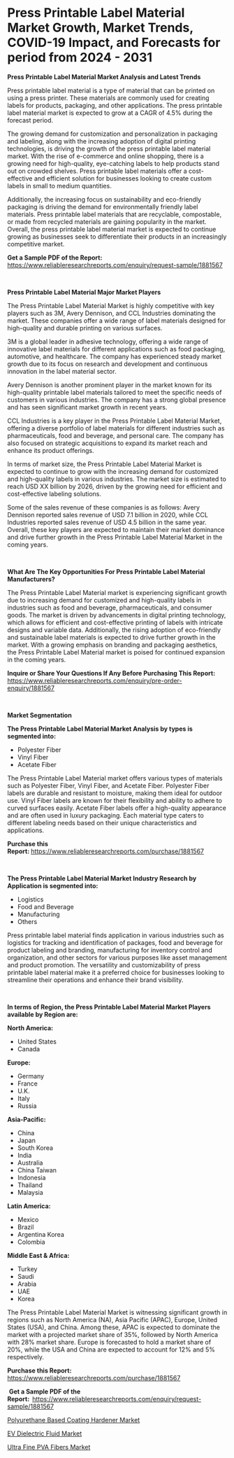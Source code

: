 <p><h1>Press Printable Label Material Market Growth, Market Trends, COVID-19 Impact, and Forecasts for period from 2024 - 2031</h1></p><p><strong>Press Printable Label Material Market Analysis and Latest Trends</strong></p>
<p><p>Press printable label material is a type of material that can be printed on using a press printer. These materials are commonly used for creating labels for products, packaging, and other applications. The press printable label material market is expected to grow at a CAGR of 4.5% during the forecast period.</p><p>The growing demand for customization and personalization in packaging and labeling, along with the increasing adoption of digital printing technologies, is driving the growth of the press printable label material market. With the rise of e-commerce and online shopping, there is a growing need for high-quality, eye-catching labels to help products stand out on crowded shelves. Press printable label materials offer a cost-effective and efficient solution for businesses looking to create custom labels in small to medium quantities.</p><p>Additionally, the increasing focus on sustainability and eco-friendly packaging is driving the demand for environmentally friendly label materials. Press printable label materials that are recyclable, compostable, or made from recycled materials are gaining popularity in the market. Overall, the press printable label material market is expected to continue growing as businesses seek to differentiate their products in an increasingly competitive market.</p></p>
<p><strong>Get a Sample PDF of the Report:&nbsp;</strong> <a href="https://www.reliableresearchreports.com/enquiry/request-sample/1881567">https://www.reliableresearchreports.com/enquiry/request-sample/1881567</a></p>
<p>&nbsp;</p>
<p><strong>Press Printable Label Material Major Market Players</strong></p>
<p><p>The Press Printable Label Material Market is highly competitive with key players such as 3M, Avery Dennison, and CCL Industries dominating the market. These companies offer a wide range of label materials designed for high-quality and durable printing on various surfaces.</p><p>3M is a global leader in adhesive technology, offering a wide range of innovative label materials for different applications such as food packaging, automotive, and healthcare. The company has experienced steady market growth due to its focus on research and development and continuous innovation in the label material sector.</p><p>Avery Dennison is another prominent player in the market known for its high-quality printable label materials tailored to meet the specific needs of customers in various industries. The company has a strong global presence and has seen significant market growth in recent years.</p><p>CCL Industries is a key player in the Press Printable Label Material Market, offering a diverse portfolio of label materials for different industries such as pharmaceuticals, food and beverage, and personal care. The company has also focused on strategic acquisitions to expand its market reach and enhance its product offerings.</p><p>In terms of market size, the Press Printable Label Material Market is expected to continue to grow with the increasing demand for customized and high-quality labels in various industries. The market size is estimated to reach USD XX billion by 2026, driven by the growing need for efficient and cost-effective labeling solutions.</p><p>Some of the sales revenue of these companies is as follows: Avery Dennison reported sales revenue of USD 7.1 billion in 2020, while CCL Industries reported sales revenue of USD 4.5 billion in the same year. Overall, these key players are expected to maintain their market dominance and drive further growth in the Press Printable Label Material Market in the coming years.</p></p>
<p>&nbsp;</p>
<p><strong>What Are The Key Opportunities For Press Printable Label Material Manufacturers?</strong></p>
<p><p>The Press Printable Label Material market is experiencing significant growth due to increasing demand for customized and high-quality labels in industries such as food and beverage, pharmaceuticals, and consumer goods. The market is driven by advancements in digital printing technology, which allows for efficient and cost-effective printing of labels with intricate designs and variable data. Additionally, the rising adoption of eco-friendly and sustainable label materials is expected to drive further growth in the market. With a growing emphasis on branding and packaging aesthetics, the Press Printable Label Material market is poised for continued expansion in the coming years.</p></p>
<p><strong>Inquire or Share Your Questions If Any Before Purchasing This Report:</strong> <a href="https://www.reliableresearchreports.com/enquiry/pre-order-enquiry/1881567">https://www.reliableresearchreports.com/enquiry/pre-order-enquiry/1881567</a></p>
<p>&nbsp;</p>
<p><strong>Market Segmentation</strong></p>
<p><strong>The Press Printable Label Material Market Analysis by types is segmented into:</strong></p>
<p><ul><li>Polyester Fiber</li><li>Vinyl Fiber</li><li>Acetate Fiber</li></ul></p>
<p><p>The Press Printable Label Material market offers various types of materials such as Polyester Fiber, Vinyl Fiber, and Acetate Fiber. Polyester Fiber labels are durable and resistant to moisture, making them ideal for outdoor use. Vinyl Fiber labels are known for their flexibility and ability to adhere to curved surfaces easily. Acetate Fiber labels offer a high-quality appearance and are often used in luxury packaging. Each material type caters to different labeling needs based on their unique characteristics and applications.</p></p>
<p><strong>Purchase this Report:&nbsp;</strong><a href="https://www.reliableresearchreports.com/purchase/1881567">https://www.reliableresearchreports.com/purchase/1881567</a></p>
<p>&nbsp;</p>
<p><strong>The Press Printable Label Material Market Industry Research by Application is segmented into:</strong></p>
<p><ul><li>Logistics</li><li>Food and Beverage</li><li>Manufacturing</li><li>Others</li></ul></p>
<p><p>Press printable label material finds application in various industries such as logistics for tracking and identification of packages, food and beverage for product labeling and branding, manufacturing for inventory control and organization, and other sectors for various purposes like asset management and product promotion. The versatility and customizability of press printable label material make it a preferred choice for businesses looking to streamline their operations and enhance their brand visibility.</p></p>
<p>&nbsp;</p>
<p><strong>In terms of Region, the Press Printable Label Material Market Players available by Region are:</strong></p>
<p>
    <p> <strong> North America: </strong>
        <ul>
            <li>United States</li>
            <li>Canada</li>
        </ul>
        </p> 
    <p> <strong> Europe: </strong>
        <ul>
            <li>Germany</li>
            <li>France</li>
            <li>U.K.</li>
            <li>Italy</li>
            <li>Russia</li>
        </ul>
        </p> 
    <p> <strong> Asia-Pacific: </strong>
        <ul>
            <li>China</li>
            <li>Japan</li>
            <li>South Korea</li>
            <li>India</li>
            <li>Australia</li>
            <li>China Taiwan</li>
            <li>Indonesia</li>
            <li>Thailand</li>
            <li>Malaysia</li>
        </ul>
        </p> 
    <p> <strong> Latin America: </strong>
        <ul>
            <li>Mexico</li>
            <li>Brazil</li>
            <li>Argentina Korea</li>
            <li>Colombia</li>
        </ul>
        </p> 
    <p> <strong> Middle East & Africa: </strong>
        <ul>
            <li>Turkey</li>
            <li>Saudi</li>
            <li>Arabia</li>
            <li>UAE</li>
            <li>Korea</li>
        </ul>
    </p>
    </p>
<p><p>The Press Printable Label Material Market is witnessing significant growth in regions such as North America (NA), Asia Pacific (APAC), Europe, United States (USA), and China. Among these, APAC is expected to dominate the market with a projected market share of 35%, followed by North America with 28% market share. Europe is forecasted to hold a market share of 20%, while the USA and China are expected to account for 12% and 5% respectively.</p></p>
<p><strong>Purchase this Report: </strong><a href="https://www.reliableresearchreports.com/purchase/1881567">https://www.reliableresearchreports.com/purchase/1881567</a></p>
<p>&nbsp;<strong>Get a Sample PDF of the Report:&nbsp;&nbsp;</strong><a href="https://www.reliableresearchreports.com/enquiry/request-sample/1881567">https://www.reliableresearchreports.com/enquiry/request-sample/1881567</a></p>
<p><strong></strong></p>
<p><p><a href="https://github.com/jsmusil/Market-Research-Report-List-2/blob/main/polyurethane-based-coating-hardener-market.md">Polyurethane Based Coating Hardener Market</a></p><p><a href="https://github.com/yemakinde/Market-Research-Report-List-1/blob/main/ev-dielectric-fluid-market.md">EV Dielectric Fluid Market</a></p><p><a href="https://github.com/bmorecock/Market-Research-Report-List-2/blob/main/ultra-fine-pva-fibers-market.md">Ultra Fine PVA Fibers Market</a></p></p>